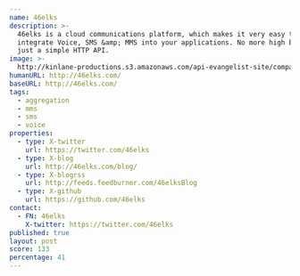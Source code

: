 ```yaml
---
name: 46elks
description: >-
  46elks is a cloud communications platform, which makes it very easy to
  integrate Voice, SMS &amp; MMS into your applications. No more high barriers,
  just a simple HTTP API.
image: >-
  http://kinlane-productions.s3.amazonaws.com/api-evangelist-site/company/logos/46elks-horizontal.png
humanURL: http://46elks.com/
baseURL: http://46elks.com/
tags:
  - aggregation
  - mms
  - sms
  - voice
properties:
  - type: X-twitter
    url: https://twitter.com/46elks
  - type: X-blog
    url: http://46elks.com/blog/
  - type: X-blogrss
    url: http://feeds.feedburner.com/46elksBlog
  - type: X-github
    url: https://github.com/46elks
contact:
  - FN: 46elks
    X-twitter: https://twitter.com/46elks
published: true
layout: post
score: 133
percentage: 41
---
```

